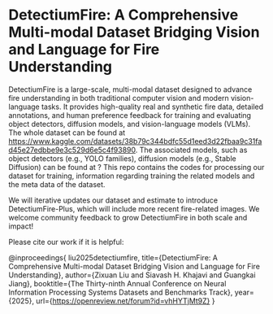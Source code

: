 # DetectiumFire: A Comprehensive Multi-modal Dataset Bridging Vision and Language for Fire Understanding

DetectiumFire is a large-scale, multi-modal dataset designed to advance fire understanding in both traditional computer vision and modern vision-language tasks. 
It provides high-quality real and synthetic fire data, detailed annotations, and human preference feedback for training and evaluating object detectors, diffusion models, and vision-language models (VLMs). 
The whole dataset can be found at https://www.kaggle.com/datasets/38b79c344bdfc55d1eed3d22fbaa9c31fad45e27edbbe9e3c529d6e5c4f93890.
The associated models, such as object detectors (e.g., YOLO families), diffusion models (e.g., Stable Diffusion) can be found at ?
This repo contains the codes for processing our dataset for training, information regarding training the related models and the meta data of the dataset.


We will iterative updates our dataset and estimate to introduce DetectiumFire-Plus, which will include more recent fire-related images. We welcome community feedback to grow DetectiumFire in both scale and impact!






Please cite our work if it is helpful:

@inproceedings{
liu2025detectiumfire,
title={DetectiumFire: A Comprehensive Multi-modal Dataset Bridging Vision and Language for Fire Understanding},
author={Zixuan Liu and Siavash H. Khajavi and Guangkai Jiang},
booktitle={The Thirty-ninth Annual Conference on Neural Information Processing Systems Datasets and Benchmarks Track},
year={2025},
url={https://openreview.net/forum?id=vhHYTjMt9Z}
}
